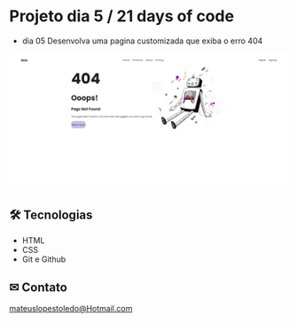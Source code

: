 # Projeto dia 5 / 21 days of code
- dia 05  Desenvolva uma pagina customizada que exiba o erro 404

![preview](.Github/TelaInicial.png)

## 🛠 Tecnologias 

- HTML
- CSS
- Git e Github

## ✉ Contato

mateuslopestoledo@Hotmail.com
